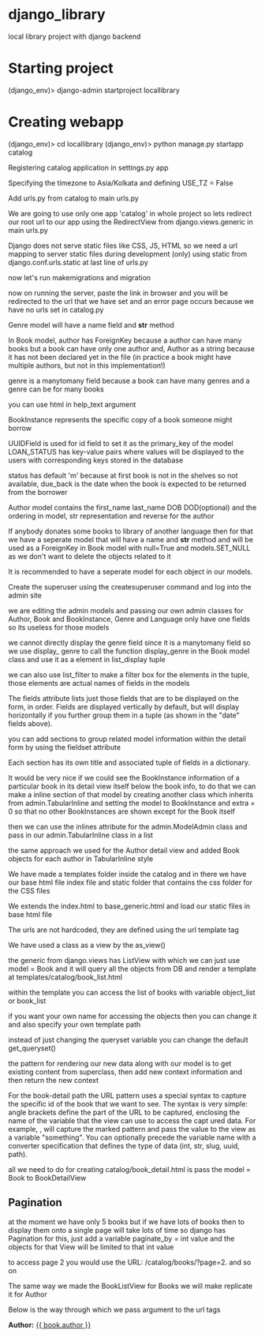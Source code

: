 # django_library
local library project with django backend

# Starting project
(django_env)> django-admin startproject locallibrary

# Creating webapp
(django_env)> cd locallibrary 
(django_env)> python manage.py startapp catalog

Registering catalog application in settings.py app

Specifying the timezone to Asia/Kolkata and defining USE_TZ = False

Add urls.py from catalog to main urls.py

We are going to use only one app 'catalog' in whole project so lets redirect our root url to
our app using the RedirectView from django.views.generic in main urls.py

Django does not serve static files like CSS, JS, HTML so we need a url mapping to server static
files during development (only) using static from django.conf.urls.static at last line of 
urls.py

now let's run makemigrations and migration

now on running the server, paste the link in browser and you will be redirected to the url that
we have set and an error page occurs because we have no urls set in catalog.py

Genre model will have a name field and __str__ method

In Book model, author has ForeignKey because a author can have many books but a book can have 
only one author and, Author as a string because it has not been declared yet in the file
(in practice a book might have multiple authors, but not in this implementation!)

genre is a manytomany field because a book can have many genres and a genre can be for many 
books

you can use html in help_text argument

BookInstance represents the specific copy of a book someone might borrow

UUIDField is used for id field to set it as the primary_key of the model
LOAN_STATUS has key-value pairs where values will be displayed to the users with corresponding 
keys stored in the database

status has default 'm' because at first book is not in the shelves so not available, due_back
is the date when the book is expected to be returned from the borrower

Author model contains the first_name last_name DOB DOD(optional) and the ordering in model, str 
representation and reverse for the author

If anybody donates some books to library of another language then for that we have a seperate
model that will have a name and __str__ method and will be used as a ForeignKey in Book model
with null=True and models.SET_NULL as we don't want to delete the objects related to it

It is recommended to have a seperate model for each object in our models.

Create the superuser using the createsuperuser command and log into the admin site

we are editing the admin models and passing our own admin classes for Author, Book and 
BookInstance, Genre and Language only have one fields so its useless for those models

we cannot directly display the genre field since it is a manytomany field so we use display_
genre to call the function display_genre in the Book model class and use it as a element in list_display tuple

we can also use list_filter to make a filter box for the elements in the tuple, those elements 
are actual names of fields in the models

The fields attribute lists just those fields that are to be displayed on the form, in order. 
Fields are displayed vertically by default, but will display horizontally if you further group 
them in a tuple (as shown in the "date" fields above).

you can add sections to group related model information within the detail form by using the
fieldset attribute

Each section has its own title and associated tuple of fields in a dictionary.

It would be very nice if we could see the BookInstance information of a particular book in
its detail view itself below the book info, to do that we can make a inline section of that
model by creating another class which inherits from admin.TabularInline and setting the model 
to BookInstance and extra = 0 so that no other BookInstances are shown except for the Book 
itself

then we can use the inlines attribute for the admin.ModelAdmin class and pass in our 
admin.TabularInline class in a list

the same approach we used for the Author detail view and added Book objects for each author
in TabularInline style

We have made a templates folder inside the catalog and in there we have our base html file
index file and static folder that contains the css folder for the CSS files

We extends the index.html to base_generic.html and load our static files in base html file

The urls are not hardcoded, they are defined using the url template tag

We have used a class as a view by the as_view()

the generic from django.views has ListView with which we can just use model = Book and
it will query all the objects from DB and render a template at templates/catalog/book_list.html

within the template you can access the list of books with variable object_list or book_list

if you want your own name for accessing the objects then you can change it and also specify
your own template path

instead of just changing the queryset variable you can change the default get_queryset()

the pattern for rendering our new data along with our model is to get existing content
from superclass, then add new context information and then return the new context

For the book-detail path the URL pattern uses a special syntax to capture the specific id of 
the book that we want to see. The syntax is very simple: angle brackets define the part of the 
URL to be captured, enclosing the name of the variable that the view can use to access the capt
ured data. For example, <something> , will capture the marked pattern and pass the value 
to the view as a variable "something". You can optionally precede the variable name with a 
converter specification that defines the type of data (int, str, slug, uuid, path).

all we need to do for creating catalog/book_detail.html is pass the model = Book to 
BookDetailView

## Pagination

at the moment we have only 5 books but if we have lots of books then to display them onto
a single page will take lots of time so django has Pagination for this, just add a variable
paginate_by = int value and the objects for that View will be limited to that int value

to access page 2 you would use the URL: /catalog/books/?page=2. and so on

The same way we made the BookListView for Books we will make replicate it for Author

Below is the way through which we pass argument to the url tags
<p><strong>Author:</strong> <a href="{% url 'author-detail' book.author.pk %}">{{ book.author 
}}</a></p>